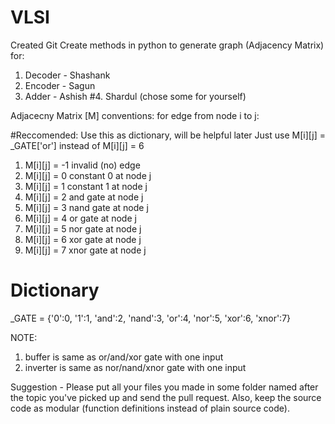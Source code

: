 # VLSI
Created Git
Create methods in python to generate graph (Adjacency Matrix) for:
1. Decoder - Shashank
2. Encoder - Sagun
3. Adder - Ashish
#4. Shardul (chose some for yourself)

Adjacecny Matrix [M] conventions:
for edge from node i to j:

#Reccomended: Use this as dictionary, will be helpful later
Just use M[i][j] = _GATE['or'] instead of M[i][j] = 6

1. M[i][j] = -1 invalid (no) edge
2. M[i][j] = 0 constant 0 at node j
3. M[i][j] = 1 constant 1 at node j
4. M[i][j] = 2 and gate at node j
5. M[i][j] = 3 nand gate at node j
6. M[i][j] = 4 or gate at node j
7. M[i][j] = 5 nor gate at node j
8. M[i][j] = 6 xor gate at node j
9. M[i][j] = 7 xnor gate at node j

# Dictionary
_GATE = {'0':0,
         '1':1,
         'and':2,
         'nand':3,
         'or':4,
         'nor':5,
         'xor':6,
         'xnor':7}

NOTE:
1. buffer is same as or/and/xor gate with one input
2. inverter is same as nor/nand/xnor gate with one input

Suggestion - Please put all your files you made in some folder named after the topic you've picked up and send the pull request. Also, keep the source code as modular (function definitions instead of plain source code).
